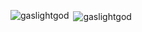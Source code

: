 <p align="left"><img align="left" src="https://github-readme-stats.vercel.app/api/top-langs?username=gaslightgod&show_icons=true&locale=en&layout=compact" alt="gaslightgod" /></p>
<p>&nbsp;<img align="center" src="https://github-readme-stats.vercel.app/api?username=gaslightgod&show_icons=true&locale=en" alt="gaslightgod" /></p>

